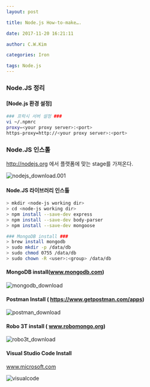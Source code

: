 ```yaml
---
layout: post

title: Node.js How-to-make…. 

date: 2017-11-20 16:21:11

author: C.W.Kim

categories: Iron

tags: Node.js
---
```


### Node.JS 정리  ###

#### [Node.js 환경 설정] ####

``` sh
### 프락시 서버 설정 ###
vi ~/.npmrc
proxy=<your proxy server>:<port>
https-proxy=http://<your proxy server>:<port>
```
### Node.JS 인스톨 ###
http://nodejs.org 에서 플랫폼에 맞는 stage를 가져온다.

![nodejs_download.001](https://ironhub.github.io/assets/screenshots/nodejs_download.001.png)

#### Node.JS 라이브러리 인스톨 ####

```sh
> mkdir <node-js working dir> 
> cd <node-js working dir>
> npm install --save-dev express
> npm install --save-dev body-parser
> npm install --save-dev mongoose

### MongoDB install ###
> brew install mongodb
> sudo mkdir -p /data/db
> sudo chmod 0755 /data/db
> sudo chown -R <user>:<group> /data/db


```

#### MongoDB install(www.mongodb.com) ####

![mongodb_download](https://ironhub.github.io/assets/screenshots/mongodb_download.png)

#### Postman Install ( https://www.getpostman.com/apps) ####

![postman_download](https://ironhub.github.io/assets/screenshots/postman_download.png)

#### Robo 3T install ( www.robomongo.org) ####

![robo3t_download](https://ironhub.github.io/assets/screenshots/robo3t_download.png)



#### Visual Studio Code Install ####

www.microsoft.com  

![visualcode](https://ironhub.github.io/assets/screenshots/visualcode.png)

